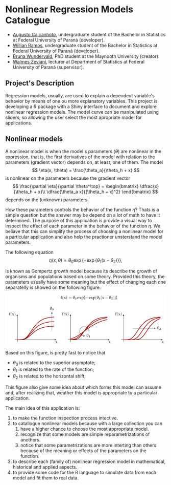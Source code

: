 # Nonlinear Regression Models Catalogue

  * [Augusto Calcanhoto](https://github.com/Buzzonicalcanhoto),
    undergraduate student of the Bachelor in Statistics at Federal
    University of Paraná (developer).
  * [Willian Ramos](https://github.com/willianramos12), undergraduate
    student of the Bachelor in Statistics at Federal University of
    Paraná (developer).
  * [Bruna Wundervald](https://brunaw.com/), PhD student
    at the Maynooth University (creator).
  * [Walmes Zeviani](http://leg.ufpr.br/~walmes/),
    lecturer at Department of Statistics at Federal University of Paraná
    (supervisor).

## Project's Description

Regression models, usually, are used to explain a dependent variable's
behavior by means of one ou more explanatory variables.  This project is
developing a R package with a Shiny interface to document and explore
nonlinear regression models.  The model curve can be manipulated using
sliders, so allowing the user select the most apropriate model for
applications.

## Nonlinear models

A nonlinear model is when the model's parameters ($\theta$) are nonlinear
in the expression, that is, the first derivatives of the model with
relation to the parameters (gradient vector) depends on, at least, one
of them. The model
$$
  \eta(x, \theta) = \frac{\theta_a}{\theta_h + x}
$$
is nonlinear on the parameters because the gradient vector
$$
  \frac{\partial \eta}{\partial \theta^\top} = \begin{bmatrix}
    \dfrac{x}{\theta_h + x}\\
    \dfrac{\theta_a x}{(\theta_h + x)^2}
  \end{bmatrix}
$$
depends on the (unknown) parameters.

How these parameters controls the behavior of the function $\eta$?
Thats is a simple question but the answer may be depend on a lot of
math to have it determined.  The purpose of this application is provide
a visual way to inspect the effect of each parameter in the behavior of
the function $\eta$. We beliave that this can simplify the process of
choosing a nonlinear model for a particular application and also help
the practioner unsterstand the model parameters.

The following equation
$$
  \eta(x, \theta) = \theta_0 \exp\{-\exp\{\theta_1 (x - \theta_2) \}\},
$$

is known as Gompertz growth model because its describe the growth of
organisms and populations based on some theory.  Provided this theory,
the parameters usually have some meaning but the effect of changing each
one separatelly is showed on the following figure.

![](Photos/gompertz_effect.png)

Based on this figure, is pretty fast to notice that

  * $\theta_0$ is related to the superior asymptote;
  * $\theta_1$ is related to the rate of the function;
  * $\theta_2$ is related to the horizontal shift;

This figure also give some idea about which forms this model can assume
and, after realizing that, weather this model is appropriate to a
particular application.

The main idea of this application is:

  1. to make the function inspection process intective.
  2. to catallogue nonlinear models because with a large collection you
     can
     1. have a higher chance to choose the most appropriate model.
     2. recognize that some models are simple reparametrizations of
        anothers.
     3. notice that some parametrizations are more interting than others
        because of the meaning or effects of the parameters on the
        function.
  3. to describe each (family of) nonlinear regression model in
     mathematical, historical and applied aspects.
  4. to provide some code for the R language to simulate data from
     each model and fit them to real data.
